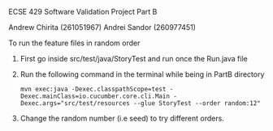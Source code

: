 ECSE 429 Software Validation Project Part B

Andrew Chirita (261051967) Andrei Sandor (260977451)

To run the feature files in random order
  1. First go inside src/test/java/StoryTest and run once the Run.java file
  2. Run the following command in the terminal while being in PartB directory
 
     ``` mvn exec:java -Dexec.classpathScope=test -Dexec.mainClass=io.cucumber.core.cli.Main -Dexec.args="src/test/resources --glue StoryTest --order random:12" ```

  4. Change the random number (i.e seed) to try different orders.
